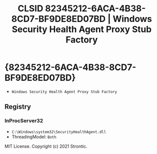 ﻿---
title: "CLSID 82345212-6ACA-4B38-8CD7-BF9DE8ED07BD | Windows Security Health Agent Proxy Stub Factory"
excerpt: What is COM-Object CLSID 82345212-6ACA-4B38-8CD7-BF9DE8ED07BD?
---

# {82345212-6ACA-4B38-8CD7-BF9DE8ED07BD}

* `Windows Security Health Agent Proxy Stub Factory`

## Registry


### InProcServer32

* `C:\Windows\system32\SecurityHealthAgent.dll`
* ThreadingModel: `Both`

MIT License. Copyright (c) 2021 Strontic.


